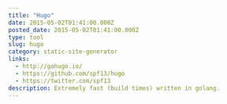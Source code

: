 ```yaml
---
title: "Hugo"
date: 2015-05-02T01:41:00.000Z
posted_date: 2015-05-02T01:41:00.000Z
type: tool
slug: hugo
category: static-site-generator
links:
  - http://gohugo.io/
  - https://github.com/spf13/hugo
  - https://twitter.com/spf13
description: Extremely fast (build times) written in golang.
---
```






